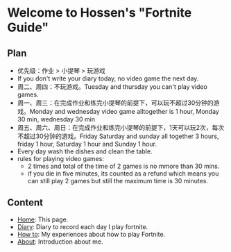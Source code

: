 # Welcome to Hossen's "Fortnite Guide"

## Plan

* 优先级：作业 > 小提琴 > 玩游戏
* If you don't write your diary today, no video game the next day.
* 周二、周四：不玩游戏。Tuesday and thursday you can't play video games.
* 周一、周三：在完成作业和练完小提琴的前提下，可以玩不超过30分钟的游戏。Monday and wednesday video game alltogether is 1 hour, Monday 30 min, wednesday 30 min
* 周五、周六、周日：在完成作业和练完小提琴的前提下，1天可以玩2次，每次不超过30分钟的游戏。Friday Saturday and sunday all together 3 hours, friday 1 hour, Saturday 1 hour and Sunday 1 hour.
* Every day wash the dishes and clean the table.
* rules for playing video games:
  * 2 times and total of the time of 2 games is no mmore than 30 mins. 
  * if you die in five minutes, its counted as a refund which means you can still play 2 games but still the maximum time is 30 minutes.

## Content

- [Home](index.md): This page.
- [Diary](diary.md): Diary to record each day I play fortnite.
- [How to](how_to.md): My experiences about how to play Fortnite.
- [About](about.md): Introduction about me.
